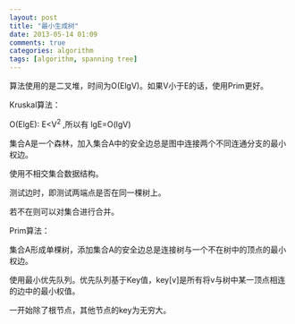 ```yaml
---
layout: post
title: "最小生成树"
date: 2013-05-14 01:09
comments: true
categories: algorithm
tags: [algorithm, spanning tree]
---
```


算法使用的是二叉堆，时间为O(ElgV)。如果V小于E的话，使用Prim更好。

Kruskal算法：

<p>O(ElgE): E&lt;V<sup>2&nbsp;</sup>,所以有 lgE=O(lgV)</p>


集合A是一个森林，加入集合A中的安全边总是图中连接两个不同连通分支的最小权边。

使用不相交集合数据结构。

测试边时，即测试两端点是否在同一棵树上。

若不在则可以对集合进行合并。

 
<!--more-->
Prim算法：

集合A形成单棵树，添加集合A的安全边总是连接树与一个不在树中的顶点的最小权边。

使用最小优先队列。优先队列基于Key值，key[v]是所有将v与树中某一顶点相连的边中的最小权值。

一开始除了根节点，其他节点的key为无穷大。
